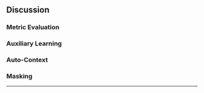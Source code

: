 <h2 id="discussion">Discussion</h2>

<h3 id="metric_eval">Metric Evaluation</h3>
<h3 id="auxiliary_learning">Auxiliary Learning</h3>
<h3 id="auto_context">Auto-Context</h3>
<h3 id="masking">Masking</h3>

---
